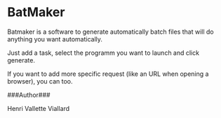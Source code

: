 # BatMaker

Batmaker is a software to generate automatically batch files that will do anything you want automatically.

Just add a task, select the programm you want to launch and click generate.

If you want to add more specific request (like an URL when opening a browser), you can too.

###Author###

Henri Vallette Viallard
